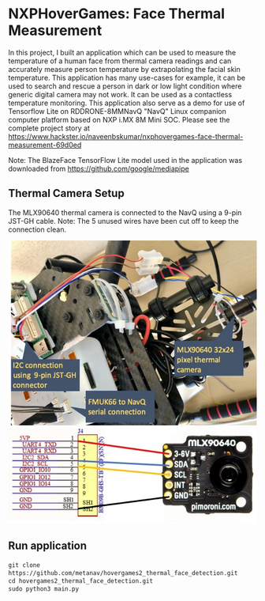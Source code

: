 # NXPHoverGames: Face Thermal Measurement

In this project, I built an application which can be used to measure the temperature of a human face from thermal camera readings and can accurately measure person temperature by extrapolating the facial skin temperature. This application has many use-cases for example, it can be used to search and rescue a person in dark or low light condition where generic digital camera may not work. It can be used as a contactless temperature monitoring. This application also serve as a demo for use of Tensorflow Lite on RDDRONE-8MMNavQ "NavQ" Linux companion computer platform based on NXP i.MX 8M Mini SOC.
Please see the complete project story at https://www.hackster.io/naveenbskumar/nxphovergames-face-thermal-measurement-69d0ed

Note: The BlazeFace TensorFlow Lite model used in the application was downloaded from https://github.com/google/mediapipe

## Thermal Camera Setup
The MLX90640 thermal camera is connected to the NavQ using a 9-pin JST-GH cable. 
Note: The 5 unused wires have been cut off to keep the connection clean.

![Connection](images/connection_2.jpg)
![Schematics](images/hovergames2_schematics.jpg)

## Run application
```
git clone https://github.com/metanav/hovergames2_thermal_face_detection.git
cd hovergames2_thermal_face_detection.git
sudo python3 main.py
```

